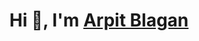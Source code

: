 <h1 align="center">Hi 👋, I'm <a align="center" href="https://654f5e5d8de2e11ec5ae6c51--tiny-sfogliatella-c52d9f.netlify.app">Arpit Blagan</a></h1>


<!---
ArpitBlagan/ArpitBlagan is a ✨ special ✨ repository because its `README.md` (this file) appears on your GitHub profile.
You can click the Preview link to take a look at your changes.
--->
